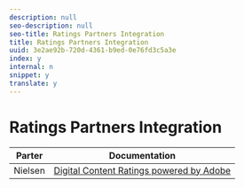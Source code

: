 ```yaml
---
description: null
seo-description: null
seo-title: Ratings Partners Integration
title: Ratings Partners Integration
uuid: 3e2ae92b-720d-4361-b9ed-0e76fd3c5a3e
index: y
internal: n
snippet: y
translate: y
---
```


# Ratings Partners Integration


|  Parter  | Documentation  |
|---|---|
|  Nielsen  |[ Digital Content Ratings powered by Adobe](https://marketing.adobe.com/resources/help/en_US/sc/appmeasurement/hbvideo/nielsen/)  |

